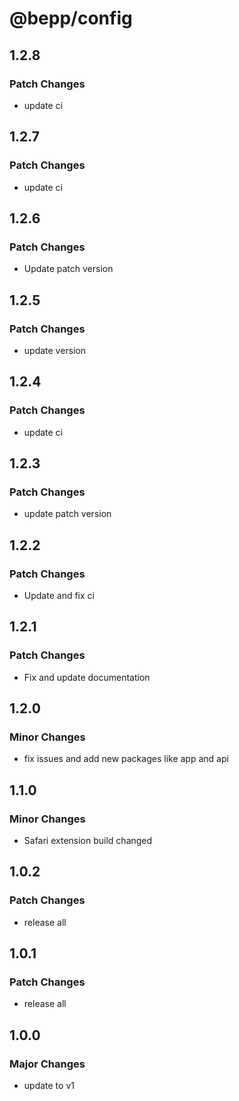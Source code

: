 # @bepp/config

## 1.2.8

### Patch Changes

- update ci

## 1.2.7

### Patch Changes

- update ci

## 1.2.6

### Patch Changes

- Update patch version

## 1.2.5

### Patch Changes

- update version

## 1.2.4

### Patch Changes

- update ci

## 1.2.3

### Patch Changes

- update patch version

## 1.2.2

### Patch Changes

- Update and fix ci

## 1.2.1

### Patch Changes

- Fix and update documentation

## 1.2.0

### Minor Changes

- fix issues and add new packages like app and api

## 1.1.0

### Minor Changes

- Safari extension build changed

## 1.0.2

### Patch Changes

- release all

## 1.0.1

### Patch Changes

- release all

## 1.0.0

### Major Changes

- update to v1
